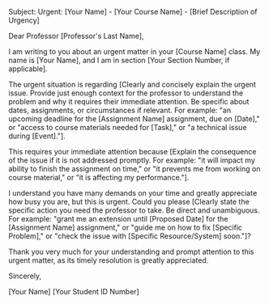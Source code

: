 Subject: Urgent: [Your Name] - [Your Course Name] - [Brief Description of Urgency]

Dear Professor [Professor's Last Name],

I am writing to you about an urgent matter in your [Course Name] class. My name is [Your Name], and I am in section [Your Section Number, if applicable].

The urgent situation is regarding [Clearly and concisely explain the urgent issue. Provide just enough context for the professor to understand the problem and why it requires their immediate attention. Be specific about dates, assignments, or circumstances if relevant. For example: "an upcoming deadline for the [Assignment Name] assignment, due on [Date]," or "access to course materials needed for [Task]," or "a technical issue during [Event]."].

This requires your immediate attention because [Explain the consequence of the issue if it is not addressed promptly. For example: "it will impact my ability to finish the assignment on time," or "it prevents me from working on course material," or "it is affecting my performance."].

I understand you have many demands on your time and greatly appreciate how busy you are, but this is urgent. Could you please [Clearly state the specific action you need the professor to take. Be direct and unambiguous. For example: "grant me an extension until [Proposed Date] for the [Assignment Name] assignment," or "guide me on how to fix [Specific Problem]," or "check the issue with [Specific Resource/System] soon."]?

Thank you very much for your understanding and prompt attention to this urgent matter, as its timely resolution is greatly appreciated.

Sincerely,

[Your Name]
[Your Student ID Number]